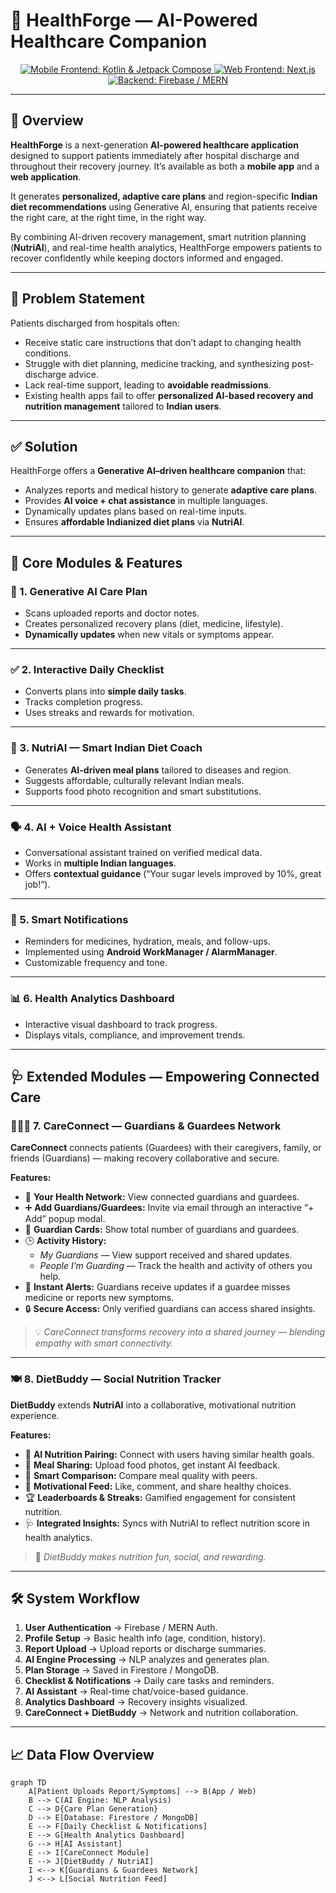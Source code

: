 # 🏥 HealthForge — AI-Powered Healthcare Companion

<p align="center">
  <a href="https://kotlinlang.org/" target="_blank">
    <img src="https://img.shields.io/badge/Mobile%20App-Kotlin%20%26%20Compose-B84E8D?style=for-the-badge&logo=kotlin&logoColor=white" alt="Mobile Frontend: Kotlin & Jetpack Compose">
  </a>
  <a href="https://nextjs.org/" target="_blank">
    <img src="https://img.shields.io/badge/Web%20App-Next.js-000000?style=for-the-badge&logo=next.js&logoColor=white" alt="Web Frontend: Next.js">
  </a>
  <a href="https://firebase.google.com/" target="_blank">
    <img src="https://img.shields.io/badge/Backend-Firebase%20%2F%20MERN-FFCA28?style=for-the-badge&logo=firebase&logoColor=black" alt="Backend: Firebase / MERN">
  </a>
</p>

---

## 📘 Overview

**HealthForge** is a next-generation **AI-powered healthcare application** designed to support patients immediately after hospital discharge and throughout their recovery journey. It’s available as both a **mobile app** and a **web application**.

It generates **personalized, adaptive care plans** and region-specific **Indian diet recommendations** using Generative AI, ensuring that patients receive the right care, at the right time, in the right way.

By combining AI-driven recovery management, smart nutrition planning (**NutriAI**), and real-time health analytics, HealthForge empowers patients to recover confidently while keeping doctors informed and engaged.

---

## 🎯 Problem Statement

Patients discharged from hospitals often:

* Receive static care instructions that don’t adapt to changing health conditions.
* Struggle with diet planning, medicine tracking, and synthesizing post-discharge advice.
* Lack real-time support, leading to **avoidable readmissions**.
* Existing health apps fail to offer **personalized AI-based recovery and nutrition management** tailored to **Indian users**.

---

## ✅ Solution

HealthForge offers a **Generative AI–driven healthcare companion** that:

* Analyzes reports and medical history to generate **adaptive care plans**.
* Provides **AI voice + chat assistance** in multiple languages.
* Dynamically updates plans based on real-time inputs.
* Ensures **affordable Indianized diet plans** via **NutriAI**.

---

## 🚀 Core Modules & Features

### 🧠 1. Generative AI Care Plan
* Scans uploaded reports and doctor notes.
* Creates personalized recovery plans (diet, medicine, lifestyle).
* **Dynamically updates** when new vitals or symptoms appear.

---

### ✅ 2. Interactive Daily Checklist
* Converts plans into **simple daily tasks**.
* Tracks completion progress.
* Uses streaks and rewards for motivation.

---

### 🍛 3. NutriAI — Smart Indian Diet Coach
* Generates **AI-driven meal plans** tailored to diseases and region.
* Suggests affordable, culturally relevant Indian meals.
* Supports food photo recognition and smart substitutions.

---

### 🗣️ 4. AI + Voice Health Assistant
* Conversational assistant trained on verified medical data.
* Works in **multiple Indian languages**.
* Offers **contextual guidance** (“Your sugar levels improved by 10%, great job!”).

---

### 🔔 5. Smart Notifications
* Reminders for medicines, hydration, meals, and follow-ups.
* Implemented using **Android WorkManager / AlarmManager**.
* Customizable frequency and tone.

---

### 📊 6. Health Analytics Dashboard
* Interactive visual dashboard to track progress.
* Displays vitals, compliance, and improvement trends.

---

## 🩺 Extended Modules — Empowering Connected Care

### 🧑‍🤝‍🧑 7. CareConnect — Guardians & Guardees Network

**CareConnect** connects patients (Guardees) with their caregivers, family, or friends (Guardians) — making recovery collaborative and secure.

**Features:**
* 👥 **Your Health Network:** View connected guardians and guardees.  
* ➕ **Add Guardians/Guardees:** Invite via email through an interactive “+ Add” popup modal.  
* 🧾 **Guardian Cards:** Show total number of guardians and guardees.  
* 🕒 **Activity History:**  
  * *My Guardians* — View support received and shared updates.  
  * *People I’m Guarding* — Track the health and activity of others you help.  
* 🔔 **Instant Alerts:** Guardians receive updates if a guardee misses medicine or reports new symptoms.  
* 🔒 **Secure Access:** Only verified guardians can access shared insights.

> 💡 *CareConnect transforms recovery into a shared journey — blending empathy with smart connectivity.*

---

### 🍽️ 8. DietBuddy — Social Nutrition Tracker

**DietBuddy** extends **NutriAI** into a collaborative, motivational nutrition experience.

**Features:**
* 🤖 **AI Nutrition Pairing:** Connect with users having similar health goals.  
* 📸 **Meal Sharing:** Upload food photos, get instant AI feedback.  
* 🧠 **Smart Comparison:** Compare meal quality with peers.  
* 💬 **Motivational Feed:** Like, comment, and share healthy choices.  
* 🏆 **Leaderboards & Streaks:** Gamified engagement for consistent nutrition.  
* 🩺 **Integrated Insights:** Syncs with NutriAI to reflect nutrition score in health analytics.

> 🥗 *DietBuddy makes nutrition fun, social, and rewarding.*

---

## 🛠 System Workflow

1.  **User Authentication** → Firebase / MERN Auth.  
2.  **Profile Setup** → Basic health info (age, condition, history).  
3.  **Report Upload** → Upload reports or discharge summaries.  
4.  **AI Engine Processing** → NLP analyzes and generates plan.  
5.  **Plan Storage** → Saved in Firestore / MongoDB.  
6.  **Checklist & Notifications** → Daily care tasks and reminders.  
7.  **AI Assistant** → Real-time chat/voice-based guidance.  
8.  **Analytics Dashboard** → Recovery insights visualized.  
9.  **CareConnect + DietBuddy** → Network and nutrition collaboration.

---

## 📈 Data Flow Overview

```mermaid
graph TD
    A[Patient Uploads Report/Symptoms] --> B(App / Web)
    B --> C(AI Engine: NLP Analysis)
    C --> D{Care Plan Generation}
    D --> E[Database: Firestore / MongoDB]
    E --> F[Daily Checklist & Notifications]
    E --> G[Health Analytics Dashboard]
    G --> H[AI Assistant]
    E --> I[CareConnect Module]
    E --> J[DietBuddy / NutriAI]
    I <--> K[Guardians & Guardees Network]
    J <--> L[Social Nutrition Feed]
